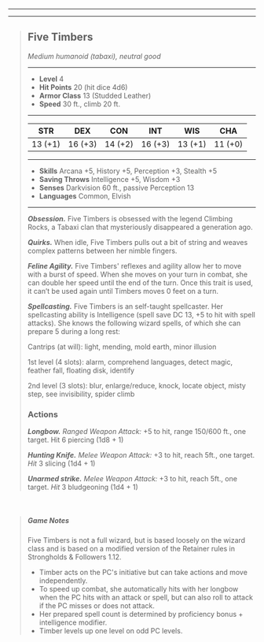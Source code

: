___
___
> ## Five Timbers
>*Medium humanoid (tabaxi), neutral good*
> ___
> - **Level** 4
> - **Hit Points** 20 (hit dice 4d6)
> - **Armor Class** 13 (Studded Leather)
> - **Speed** 30 ft., climb 20 ft.
>___
>|STR|DEX|CON|INT|WIS|CHA|
>|:---:|:---:|:---:|:---:|:---:|:---:|
>|13 (+1)|16 (+3)|14 (+2)|16 (+3)|13 (+1)|11 (+0)|
>___
> - **Skills** Arcana +5, History +5, Perception +3, Stealth +5
> - **Saving Throws** Intelligence +5, Wisdom +3
> - **Senses** Darkvision 60 ft., passive Perception 13
> - **Languages** Common, Elvish
> ___
>
> ***Obsession.*** Five Timbers is obsessed with the legend Climbing Rocks, a Tabaxi clan that mysteriously disappeared a generation ago.
>
> ***Quirks.*** When idle, Five Timbers pulls out a bit of string and weaves complex patterns between her nimble fingers.
>
> ***Feline Agility.***
Five Timbers' reflexes and agility allow her to move with a burst of speed. When she moves on your turn in combat, she can double her speed until the end of the turn. Once this trait is used, it can’t be used again until Timbers moves 0 feet on a turn.
>
> ***Spellcasting.*** Five Timbers is an self-taught spellcaster. Her spellcasting ability is Intelligence (spell save DC 13, +5 to hit with spell attacks). She knows the following wizard spells, of which she can prepare 5 during a long rest:
>
> Cantrips (at will): light, mending, mold earth, minor illusion
>
> 1st level (4 slots): alarm, comprehend languages, detect magic, feather fall, floating disk, identify 
>
> 2nd level (3 slots): blur, enlarge/reduce, knock, locate object, misty step, see invisibility, spider climb
>
> ### Actions
> ***Longbow.*** *Ranged Weapon Attack:* +5 to hit, range 150/600 ft., one target. Hit 6 piercing (1d8 + 1)
>
> ***Hunting Knife.*** *Melee Weapon Attack:* +3 to hit, reach 5ft., one target. *Hit* 3 slicing (1d4 + 1) 
>
> ***Unarmed strike.*** *Melee Weapon Attack:* +3 to hit, reach 5ft., one target. *Hit* 3 bludgeoning (1d4 + 1) 

&nbsp;

> ##### Game Notes
> Five Timbers is not a full wizard, but is based loosely on the wizard class and is based on a modified version of the Retainer rules in Strongholds & Followers 1.12. 
> 
> - Timber acts on the PC's initiative but can take actions and move independently.
> - To speed up combat, she automatically hits with her longbow when the PC hits with an attack or spell, but can also roll to attack if the PC misses or does not attack.
> - Her prepared spell count is determined by proficiency bonus + intelligence modifier.
> - Timber levels up one level on odd PC levels.


